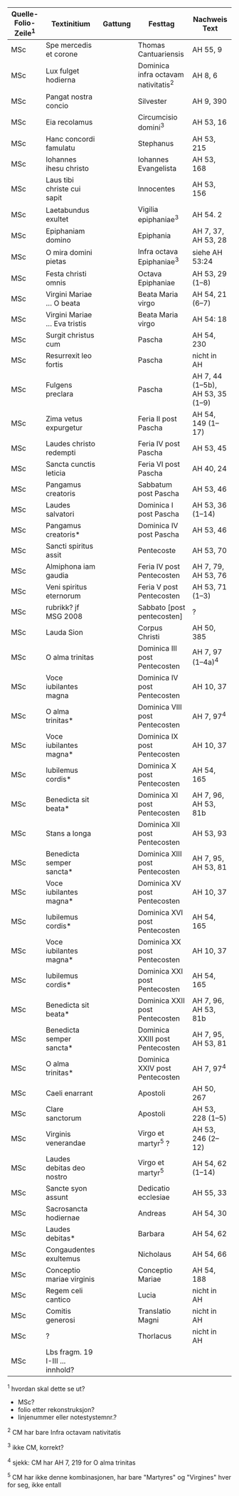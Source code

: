 | Quelle-Folio-Zeile<sup>1</sup> | Textinitium | Gattung | Festtag | Nachweis Text |
|--|--|--|--|--|
|MSc| Spe mercedis et corone || Thomas Cantuariensis | AH 55, 9 |
|MSc| Lux fulget hodierna || Dominica infra octavam nativitatis<sup>2</sup> | AH 8, 6 |
|MSc| Pangat nostra concio || Silvester | AH 9, 390 |
|MSc| Eia recolamus || Circumcisio domini<sup>3</sup> | AH 53, 16 |
|MSc| Hanc concordi famulatu || Stephanus | AH 53, 215 |
|MSc| Iohannes ihesu christo || Iohannes Evangelista | AH 53, 168 |
|MSc| Laus tibi christe cui sapit || Innocentes | AH 53, 156 | 
|MSc| Laetabundus exultet || Vigilia epiphaniae<sup>3</sup> | AH 54. 2 |
|MSc| Epiphaniam domino || Epiphania | AH 7, 37, AH 53, 28 |
|MSc| O mira domini pietas || Infra octava Epiphaniae<sup>3</sup> | siehe AH 53:24 |
|MSc| Festa christi omnis || Octava Epiphaniae | AH 53, 29 (1–8) |
|MSc| Virgini Mariae … O beata || Beata Maria virgo | AH 54, 21 (6–7) |
|MSc| Virgini Mariae … Eva tristis || Beata Maria virgo | AH 54: 18 |
|MSc| Surgit christus cum || Pascha | AH 54, 230 |
|MSc| Resurrexit leo fortis || Pascha | nicht in AH |
|MSc| Fulgens preclara || Pascha | AH 7, 44 (1–5b), AH 53, 35 (1–9) |
|MSc| Zima vetus expurgetur || Feria II post Pascha | AH 54, 149 (1–17) |
|MSc| Laudes christo redempti || Feria IV post Pascha | AH 53, 45 |
|MSc| Sancta cunctis leticia || Feria VI post Pascha | AH 40, 24 |
|MSc| Pangamus creatoris || Sabbatum post Pascha | AH 53, 46 |
|MSc| Laudes salvatori || Dominica I post Pascha | AH 53, 36 (1–14) |
|MSc| Pangamus creatoris* || Dominica IV post Pascha | AH 53, 46 |
|MSc| Sancti spiritus assit || Pentecoste | AH 53, 70 |
|MSc| Almiphona iam gaudia || Feria IV post Pentecosten | AH 7, 79, AH 53, 76 |
|MSc| Veni spiritus eternorum || Feria V post Pentecosten | AH 53, 71 (1–3) |
|MSc| rubrikk? jf MSG 2008 || Sabbato [post pentecosten] | ? |
|MSc| Lauda Sion || Corpus Christi | AH 50, 385 |
|MSc| O alma trinitas || Dominica III post Pentecosten | AH 7, 97 (1–4a)<sup>4</sup> |
|MSc| Voce iubilantes magna || Dominica IV post Pentecosten | AH 10, 37 |
|MSc| O alma trinitas* || Dominica VIII post Pentecosten | AH 7, 97<sup>4</sup> |
|MSc| Voce iubilantes magna* || Dominica IX post Pentecosten | AH 10, 37 |
|MSc| Iubilemus cordis* || Dominica X post Pentecosten | AH 54, 165 |
|MSc| Benedicta sit beata* || Dominica XI post Pentecosten | AH 7, 96, AH 53, 81b |
|MSc| Stans a longa || Dominica XII post Pentecosten | AH 53, 93 |
|MSc| Benedicta semper sancta* || Dominica XIII post Pentecosten | AH 7, 95, AH 53, 81 |
|MSc| Voce iubilantes magna* || Dominica XV post Pentecosten | AH 10, 37 |
|MSc| Iubilemus cordis* || Dominica XVI post Pentecosten | AH 54, 165 |
|MSc| Voce iubilantes magna* || Dominica XX post Pentecosten | AH 10, 37 |
|MSc| Iubilemus cordis* || Dominica XXI post Pentecosten | AH 54, 165 |
|MSc| Benedicta sit beata* || Dominica XXII post Pentecosten | AH 7, 96, AH 53, 81b |
|MSc| Benedicta semper sancta* || Dominica XXIII post Pentecosten | AH 7, 95, AH 53, 81 |
|MSc| O alma trinitas* || Dominica XXIV post Pentecosten | AH 7, 97<sup>4</sup> |
|MSc| Caeli enarrant || Apostoli | AH 50, 267 |
|MSc| Clare sanctorum || Apostoli | AH 53, 228 (1–5) |
|MSc| Virginis venerandae || Virgo et martyr<sup>5</sup> ? | AH 53, 246 (2–12) |
|MSc| Laudes debitas deo nostro || Virgo et martyr<sup>5</sup> | AH 54, 62 (1–14) |
|MSc| Sancte syon assunt || Dedicatio ecclesiae | AH 55, 33 |
|MSc| Sacrosancta hodiernae || Andreas | AH 54, 30 |
|MSc| Laudes debitas* || Barbara | AH 54, 62 |
|MSc| Congaudentes exultemus || Nicholaus | AH 54, 66 |
|MSc| Conceptio mariae virginis || Conceptio Mariae | AH 54, 188 |
|MSc| Regem celi cantico || Lucia | nicht in AH |
|MSc| Comitis generosi || Translatio Magni | nicht in AH |
|MSc| ? || Thorlacus | nicht in AH |
|MSc| Lbs fragm. 19 I-III ... innhold? |



<sup>1</sup> hvordan skal dette se ut?
- MSc?
- folio etter rekonstruksjon?
- linjenummer eller notestystemnr.?

<sup>2</sup> CM har bare Infra octavam nativitatis
 
<sup>3</sup> ikke CM, korrekt?
 
<sup>4</sup> sjekk: CM har AH 7, 219 for O alma trinitas

<sup>5</sup> CM har ikke denne kombinasjonen, har bare "Martyres" og "Virgines" hver for seg, ikke entall




